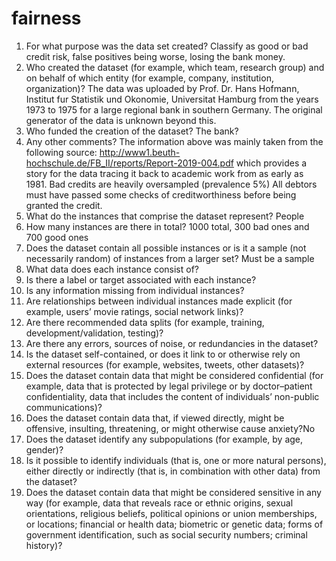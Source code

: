 # fairness
1. For what purpose was the data set created?
Classify as good or bad credit risk, false positives being worse, losing the bank money.
2. Who created the dataset (for example, which team, research group) and on behalf of which entity (for example, company, institution, organization)?
The data was uploaded by Prof. Dr. Hans Hofmann, Institut fur Statistik und Okonomie, Universitat Hamburg
from the years 1973 to 1975 for a large regional bank in southern Germany. The original generator of the data is unknown beyond this.
3. Who funded the creation of the dataset?
The bank?
4. Any other comments?
The information above was mainly taken from the following source: http://www1.beuth-hochschule.de/FB_II/reports/Report-2019-004.pdf which provides a story for the data tracing it back to academic work from as early as 1981.
Bad credits are heavily oversampled (prevalence 5%)
All debtors must have passed some checks of creditworthiness before being granted the credit.
5. What do the instances that comprise the dataset represent?
People
6. How many instances are there in total?
1000 total, 300 bad ones and 700 good ones
7. Does the dataset contain all possible instances or is it a sample
(not necessarily random) of instances from a larger set?
Must be a sample
8. What data does each instance consist of? 
9. Is there a label or target associated with each instance?
10. Is any information missing
from individual instances?
11. Are relationships between individual instances made explicit (for
example, users’ movie ratings, social
network links)?
12. Are there recommended data
splits (for example, training, development/validation, testing)?
13. Are there any errors, sources of
noise, or redundancies in the dataset?
14. Is the dataset self-contained,
or does it link to or otherwise rely
on external resources (for example,
websites, tweets, other datasets)? 
15. Does the dataset contain data
that might be considered confidential
(for example, data that is protected by
legal privilege or by doctor–patient
confidentiality, data that includes the
content of individuals’ non-public
communications)?
16. Does the dataset contain data
that, if viewed directly, might be offensive, insulting, threatening, or
might otherwise cause anxiety?No
17. Does the dataset identify any subpopulations (for example, by age, gender)? 
18. Is it possible to identify individuals (that is, one or more natural
persons), either directly or indirectly
(that is, in combination with other
data) from the dataset?
19. Does the dataset contain data
that might be considered sensitive
in any way (for example, data that reveals race or ethnic origins, sexual
orientations, religious beliefs, political opinions or union memberships,
or locations; financial or health data;
biometric or genetic data; forms of
government identification, such as social security numbers; criminal history)?


